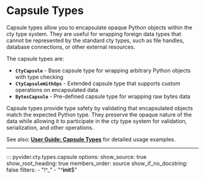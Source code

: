 # Capsule Types

Capsule types allow you to encapsulate opaque Python objects within the cty type system. They are useful for wrapping foreign data types that cannot be represented by the standard cty types, such as file handles, database connections, or other external resources.

The capsule types are:
- **`CtyCapsule`** - Base capsule type for wrapping arbitrary Python objects with type checking
- **`CtyCapsuleWithOps`** - Extended capsule type that supports custom operations on encapsulated data
- **`BytesCapsule`** - Pre-defined capsule type for wrapping raw bytes data

Capsule types provide type safety by validating that encapsulated objects match the expected Python type. They preserve the opaque nature of the data while allowing it to participate in the cty type system for validation, serialization, and other operations.

See also: **[User Guide: Capsule Types](../../user-guide/type-reference/capsule.md)** for detailed usage examples.

---

::: pyvider.cty.types.capsule
    options:
      show_source: true
      show_root_heading: true
      members_order: source
      show_if_no_docstring: false
      filters:
        - "!^_"
        - "^__init__$"
